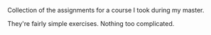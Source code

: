 Collection of the assignments for a course I took during my master.

They're fairly simple exercises. Nothing too complicated.

